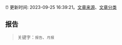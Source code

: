 :alarm_clock: 更新时间: 2023-09-25 16:39:21。[文章来源](/README.md)、[文章分类](/TAGS.md)

## 报告


> 关键字：`报告`、`月报`



